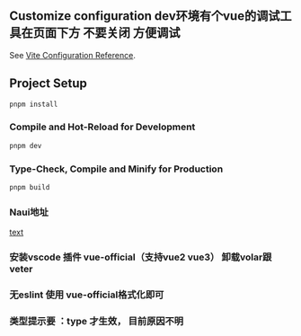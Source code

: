 
## Customize configuration dev环境有个vue的调试工具在页面下方 不要关闭 方便调试
See [Vite Configuration Reference](https://vitejs.dev/config/).

## Project Setup

```sh
pnpm install
```

### Compile and Hot-Reload for Development

```sh
pnpm dev
```

### Type-Check, Compile and Minify for Production

```sh
pnpm build
```

### Naui地址
[text](https://www.naiveui.com/zh-CN/os-theme/components/button)

### 安装vscode 插件 vue-official（支持vue2 vue3） 卸载volar跟veter
### 无eslint  使用 vue-official格式化即可

### <NButton :type="'primary'"></NButton> 类型提示要 ：type  才生效， 目前原因不明